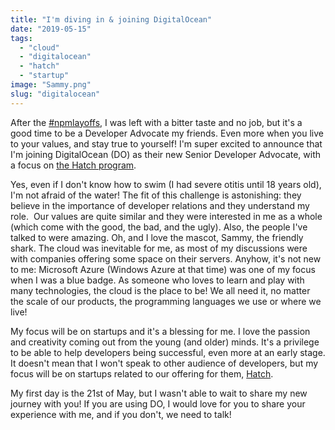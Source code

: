```yaml
---
title: "I'm diving in & joining DigitalOcean"
date: "2019-05-15"
tags: 
  - "cloud"
  - "digitalocean"
  - "hatch"
  - "startup"
image: "Sammy.png"
slug: "digitalocean"
---
```


After the [#npmlayoffs](https://twitter.com/fharper/status/1111694552262459393), I was left with a bitter taste and no job, but it's a good time to be a Developer Advocate my friends. Even more when you live to your values, and stay true to yourself! I'm super excited to announce that I'm joining DigitalOcean (DO) as their new Senior Developer Advocate, with a focus on [the Hatch program](https://www.digitalocean.com/hatch/).

Yes, even if I don't know how to swim (I had severe otitis until 18 years old), I'm not afraid of the water! The fit of this challenge is astonishing: they believe in the importance of developer relations and they understand my role.  Our values are quite similar and they were interested in me as a whole (which come with the good, the bad, and the ugly). Also, the people I've talked to were amazing. Oh, and I love the mascot, Sammy, the friendly shark. The cloud was inevitable for me, as most of my discussions were with companies offering some space on their servers. Anyhow, it's not new to me: Microsoft Azure (Windows Azure at that time) was one of my focus when I was a blue badge. As someone who loves to learn and play with many technologies, the cloud is the place to be! We all need it, no matter the scale of our products, the programming languages we use or where we live!

My focus will be on startups and it's a blessing for me. I love the passion and creativity coming out from the young (and older) minds. It's a privilege to be able to help developers being successful, even more at an early stage. It doesn't mean that I won't speak to other audience of developers, but my focus will be on startups related to our offering for them, [Hatch](https://www.digitalocean.com/hatch/).

My first day is the 21st of May, but I wasn't able to wait to share my new journey with you! If you are using DO, I would love for you to share your experience with me, and if you don't, we need to talk!
